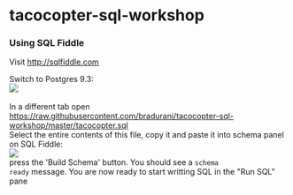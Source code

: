 # tacocopter-sql-workshop

<h3>Using SQL Fiddle</h3>

Visit <a href='http://sqlfiddle.com'>http://sqlfiddle.com</a>

Switch to Postgres 9.3:<br/>
<img src="https://github.com/bradurani/tacocopter-sql-workshop/blob/master/images/switch_to_postgres.png"/>
<br/>
<br/>
In a different tab open <a href="https://raw.githubusercontent.com/bradurani/tacocopter-sql-workshop/master/tacocopter.sql"/>https://raw.githubusercontent.com/bradurani/tacocopter-sql-workshop/master/tacocopter.sql</a>
<br/>
Select the entire contents of this file, copy it and paste it into schema panel on SQL Fiddle:<br/>
<img src="https://github.com/bradurani/tacocopter-sql-workshop/blob/master/images/paste_sql.png"/>
<br/>
press the 'Build Schema' button. You should see a <code>schema ready</code> message. You are now ready to start writting SQL in the "Run SQL" pane

